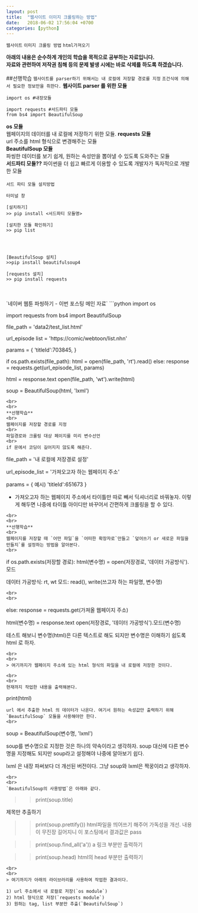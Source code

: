 ```yaml
---
layout: post
title:  "웹사이트 이미지 크롤링하는 방법"
date:   2018-06-02 17:56:04 +0700
categories: [python]
---
```

`웹사이트`  `이미지 크롤링 방법`  `html가져오기`

**아래의 내용은 순수하게 개인의 학습을 목적으로 공부하는 자료입니다.**
<br>
**자료와 관련하여 저작권 침해 등의 문제 발생 시에는 바로 삭제를 하도록 하겠습니다.**
<br>
<br>
##선행학습
`웹사이트를 parser하기 위해서는 내 로컬에 저장할 경로를 지정`
`조건식에 의해서 필요한 정보만을 취한다.`
**웹사이트 parser 를 위한 모듈**
```
import os #내장모듈

import requests #서드파티 모듈
from bs4 import BeautifulSoup
```
**os 모듈**
<br>
웹페이지의 데이터를 내 로컬에 저장하기 위한 모듈.
**requests 모듈**
<br>
url 주소를 html 형식으로 변경해주는 모듈
<br>
**BeautifulSoup 모듈**
<br>파씽한 데이터를 보기 쉽게, 원하는 속성만을 뽑아낼 수 있도록 도와주는 모듈
<br>
**서드파티 모듈??**
파이썬을 더 쉽고 빠르게 이용할 수 있도록 개발자가 독자적으로 개발한 모듈
<br>
<br>
`서드 파티 모듈 설치방법`
```
터미널 창

[설치하기]
>> pip install <서드파티 모듈명>

[설치한 모듈 확인하기]
>> pip list




[BeautifulSoup 설치]
>>pip install beautifulsoup4

[requests 설치]
>> pip install requests
```
<br>
<br>
`네이버 웹툰 파씽하기 - 이번 포스팅 메인 자료`
```python
import os

import requests
from bs4 import BeautifulSoup

file_path = 'data2/test_list.html'

url_episode list = 'https://comic/webtoon/list.nhn'

params = {
  'titleId':703845,
}

if os.path.exists(file_path):
  html = open(file_path, 'rt').read()
else:
  response = requests.get(url_episode_list, params)

  html = response.text
  open(file_path, 'wt').write(html)

soup = BeautifulSoup(html, 'lxml')
```
<br>
<br>
**선행학습**
<br>
웹페이지를 저장할 경로를 지정
<br>
파일경로와 크롤링 대상 페이지를 미리 변수선언
<br>
if 문에서 코딩이 길어지지 않도록 해준다.
```
file_path = '내 로컬에 저장경로 설정'

url_episode_list = '가져오고자 하는 웹페이지 주소'


params = {
  예시) 'titleId':651673
}

* 가져오고자 하는 웹페이지 주소에서 타이틀만 따로 빼서 딕셔너리로 바꿔놓자. 이렇게 해두면 나중에 타이틀 아이디만 바꾸어서 간편하게 크롤링을 할 수 있다.
```
<br>
<br>
**선행학습**
<br>
웹페이지를 저장할 때 `어떤 파일`을 `어떠한 확장자로`만들고 `덮어쓰기 or 새로운 파일을 만들지`를 설정하는 방법을 알아본다.
<br>
```
if os.path.exists(저장할 경로):
  html(변수명) = open(저장경로, '데이터 가공방식').모드

  데이터 가공방식: rt, wt
  모드: read(), write(쓰고자 하는 파일명, 변수명)
```
<br>
<br>
```
else:
  response = requests.get(가져올 웹페이지 주소)

  html(변수명) = response.text
  open(저장경로, '데이터 가공방식').모드(변수명)


테스트 해보니 변수명(html)은 다른 텍스트로 해도 되지만 변수명은 이해하기 쉽도록 html 로 하자.
```
<br>
<br>
> 여기까지가 웹페이지 주소에 있는 html 형식의 파일을 내 로컬에 저장한 것이다.

<br>
<br>
현재까지 작업한 내용을 출력해본다.
```
print(html)
```
url 에서 추출한 html 의 데이터가 나온다. 여기서 원하는 속성값만 출력하기 위해 `BeautifulSoup` 모듈을 사용해야만 한다.
<br>
```
soup = BeautifulSoup(변수명, 'lxml')

soup를 변수명으로 지정한 것은 하나의 약속이라고 생각하자. soup 대신에 다른 변수명을 지정해도 되지만 soup라고 설정해야 나중에 알아보기 쉽다.

lxml 은 내장 파써보다 더 개선된 버전이다. 그냥 soup와 lxml은 짝꿍이라고 생각하자.
```
<br>
<br>
`BeautifulSoup의 사용방법`은 아래와 같다.
```
>> print(soup.title)
<title>유미의 세포들 :: 네이버 만화</title>
제목만 추출하기


>> print(soup.prettify())
html파일을 띄어쓰기 해주어 가독성을 개선. 내용이 무진장 길어지니 이 포스팅에서 결과값은 pass


>> print(soup.find_all('a'))
a 링크 부분만 출력하기


>> print(soup.head)
html의 head 부분만 출력하기
```
<br>
<br>
> 여기까지가 아래의 라이브러리를 사용하여 작업한 결과이다.

1) url 주소에서 내 로컬로 저장(`os module`)
2) html 형식으로 저장(`requests module`)
3) 원하는 tag, list 부분만 추출(`BeautifulSoup`)
